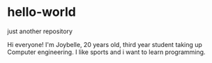 # hello-world
just another repository

Hi everyone!
    I'm Joybelle, 20 years old, third year student taking up Computer engineering.
    I like sports and i want to learn programming.
